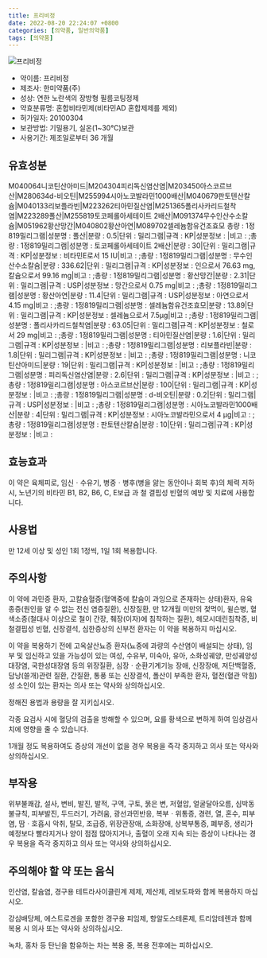 ```yaml
---
title: 프리비정
date: 2022-08-20 22:24:07 +0800
categories: [의약품, 일반의약품]
tags: [의약품]
---
```

![프리비정](https://nedrug.mfds.go.kr/pbp/cmn/itemImageDownload/147426484987700075)

- 약이름: 프리비정
- 제조사: 한미약품(주)
- 성상: 연한 노란색의 장방형 필름코팅정제
- 약효분류명: 혼합비타민제(비타민AD 혼합제제를 제외)
- 허가일자: 20100304
- 보관방법: 기밀용기, 실온(1~30℃)보관
- 사용기간: 제조일로부터 36 개월
## 유효성분
M040064니코틴산아미드|M204304피리독신염산염|M203450아스코르브산|M280634d-비오틴|M255994시아노코발라민1000배산|M040679판토텐산칼슘|M040133리보플라빈|M223262티아민질산염|M251365폴리사카리드철착염|M223289폴산|M255819토코페롤아세테이트 2배산|M091374무수인산수소칼슘|M051962황산망간|M040802황산아연|M089702셀레늄함유건조효모
총량 : 1정819밀리그램|성분명 : 폴산|분량 : 0.5|단위 : 밀리그램|규격 : KP|성분정보 : |비고 : ;총량 : 1정819밀리그램|성분명 : 토코페롤아세테이트 2배산|분량 : 30|단위 : 밀리그램|규격 : KP|성분정보 : 비타민E로서 15 IU|비고 : ;총량 : 1정819밀리그램|성분명 : 무수인산수소칼슘|분량 : 336.62|단위 : 밀리그램|규격 : KP|성분정보 : 인으로서 76.63 mg, 칼슘으로서 99.16 mg|비고 : ;총량 : 1정819밀리그램|성분명 : 황산망간|분량 : 2.31|단위 : 밀리그램|규격 : USP|성분정보 : 망간으로서 0.75 mg|비고 : ;총량 : 1정819밀리그램|성분명 : 황산아연|분량 : 11.4|단위 : 밀리그램|규격 : USP|성분정보 : 아연으로서 4.15 mg|비고 : ;총량 : 1정819밀리그램|성분명 : 셀레늄함유건조효모|분량 : 13.89|단위 : 밀리그램|규격 : KP|성분정보 : 셀레늄으로서 7.5μg|비고 : ;총량 : 1정819밀리그램|성분명 : 폴리사카리드철착염|분량 : 63.05|단위 : 밀리그램|규격 : KP|성분정보 : 철로서 29 mg|비고 : ;총량 : 1정819밀리그램|성분명 : 티아민질산염|분량 : 1.6|단위 : 밀리그램|규격 : KP|성분정보 : |비고 : ;총량 : 1정819밀리그램|성분명 : 리보플라빈|분량 : 1.8|단위 : 밀리그램|규격 : KP|성분정보 : |비고 : ;총량 : 1정819밀리그램|성분명 : 니코틴산아미드|분량 : 19|단위 : 밀리그램|규격 : KP|성분정보 : |비고 : ;총량 : 1정819밀리그램|성분명 : 피리독신염산염|분량 : 2.6|단위 : 밀리그램|규격 : KP|성분정보 : |비고 : ;총량 : 1정819밀리그램|성분명 : 아스코르브산|분량 : 100|단위 : 밀리그램|규격 : KP|성분정보 : |비고 : ;총량 : 1정819밀리그램|성분명 : d-비오틴|분량 : 0.2|단위 : 밀리그램|규격 : USP|성분정보 : |비고 : ;총량 : 1정819밀리그램|성분명 : 시아노코발라민1000배산|분량 : 4|단위 : 밀리그램|규격 : KP|성분정보 : 시아노코발라민으로서 4 μg|비고 : ;총량 : 1정819밀리그램|성분명 : 판토텐산칼슘|분량 : 10|단위 : 밀리그램|규격 : KP|성분정보 : |비고 :
## 효능효과
이 약은 육체피로, 임신ㆍ수유기, 병중ㆍ병후(병을 앓는 동안이나 회복 후)의 체력 저하 시, 노년기의 비타민 B1, B2, B6, C, E보급 과 철 결핍성 빈혈의 예방 및 치료에 사용합니다.

## 사용법
만 12세 이상 및 성인 1회 1정씩, 1일 1회 복용합니다.

## 주의사항
이 약에 과민증 환자, 고칼슘혈증(혈액중에 칼슘이 과잉으로 존재하는 상태)환자, 유육종증(원인을 알 수 없는 전신 염증질환), 신장질환, 만 12개월 미만의 젖먹이, 윌슨병, 혈색소증(철대사 이상으로 철이 간장, 췌장(이자)에 침착하는 질환), 헤모시데린침착증, 비철결핍성 빈혈, 신장결석, 심한증상의 신부전 환자는 이 약을 복용하지 마십시오.

이 약을 복용하기 전에 고옥살산뇨증 환자(뇨중에 과량의 수산염이 배설되는 상태), 임부 및 임신하고 있을 가능성이 있는 여성, 수유부, 미숙아, 유아, 소화성궤양, 만성궤양성대장염, 국한성대장염 등의 위장질환, 심장ㆍ순환기계기능 장애, 신장장애, 저단백혈증, 담낭(쓸개)관련 질환, 간질환, 통풍 또는 신장결석, 폴산이 부족한 환자, 혈전(혈관 막힘)성 소인이 있는 환자는 의사 또는 약사와 상의하십시오.

정해진 용법과 용량을 잘 지키십시오.

각종 요검사 시에 혈당의 검출을 방해할 수 있으며, 요를 황색으로 변하게 하여 임상검사치에 영향을 줄 수 있습니다.

1개월 정도 복용하여도 증상의 개선이 없을 경우 복용을 즉각 중지하고 의사 또는 약사와 상의하십시오.

## 부작용
위부불쾌감, 설사, 변비, 발진, 발적, 구역, 구토, 묽은 변, 저혈압, 얼굴달아오름, 심박동불규칙, 피부발진, 두드러기, 가려움, 광선과민반응, 복부ㆍ위통증, 경련, 열, 혼수, 피부염, 땀ㆍ호흡시 악취, 탈모, 조급증, 위장관장애, 소화장애, 상복부통증, 폐부종, 생리가 예정보다 빨라지거나 양이 점점 많아지거나, 출혈이 오래 지속 되는 증상이 나타나는 경우 복용을 즉각 중지하고 의사 또는 약사와 상의하십시오.

## 주의해야 할 약 또는 음식
인산염, 칼슘염, 경구용 테트라사이클린계 제제, 제산제, 레보도파와 함께 복용하지 마십시오.

강심배당체, 에스트로겐을 포함한 경구용 피임제, 항알도스테론제, 트리암테렌과 함께 복용 시 의사 또는 약사와 상의하십시오.

녹차, 홍차 등 탄닌을 함유하는 차는 복용 중, 복용 전후에는 피하십시오.

